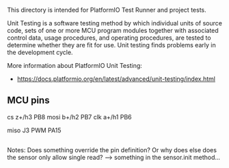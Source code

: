 
This directory is intended for PlatformIO Test Runner and project tests.

Unit Testing is a software testing method by which individual units of
source code, sets of one or more MCU program modules together with associated
control data, usage procedures, and operating procedures, are tested to
determine whether they are fit for use. Unit testing finds problems early
in the development cycle.

More information about PlatformIO Unit Testing:
- https://docs.platformio.org/en/latest/advanced/unit-testing/index.html


## MCU pins

cs	z+/h3	PB8
mosi	b+/h2	PB7
clk	a+/h1	PB6

miso	J3 PWM	PA15


##

Notes:
Does something override the pin definition? 
Or why does else does the sensor only allow single read? 
--> something in the sensor.init method...